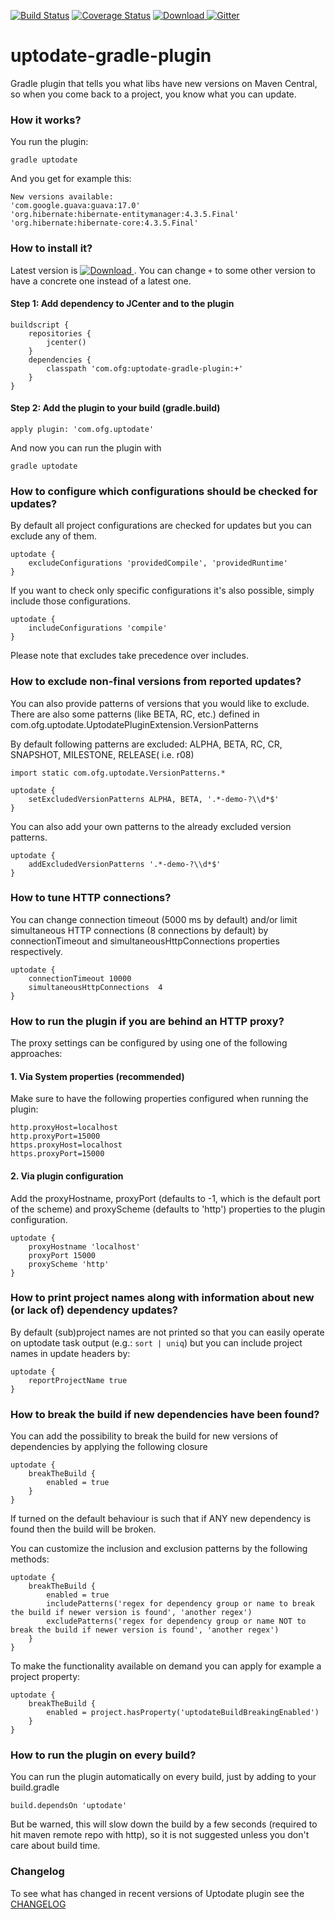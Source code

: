 [![Build Status](https://travis-ci.org/4finance/uptodate-gradle-plugin.svg?branch=master)](https://travis-ci.org/4finance/uptodate-gradle-plugin) [![Coverage Status](http://img.shields.io/coveralls/4finance/uptodate-gradle-plugin/master.svg)](https://coveralls.io/r/4finance/uptodate-gradle-plugin)
[ ![Download](https://api.bintray.com/packages/4finance/uptodate-gradle-plugin/uptodate-gradle-plugin/images/download.svg) ](https://bintray.com/4finance/uptodate-gradle-plugin/uptodate-gradle-plugin/_latestVersion)
[![Gitter](https://badges.gitter.im/Join%20Chat.svg)](https://gitter.im/4finance/uptodate-gradle-plugin?utm_source=badge&utm_medium=badge&utm_campaign=pr-badge)

uptodate-gradle-plugin
======================

Gradle plugin that tells you what libs have new versions on Maven Central, so when you come back to a project, you know what you can update.

### How it works?

You run the plugin:

```
gradle uptodate
```

And you get for example this:

```
New versions available:
'com.google.guava:guava:17.0'
'org.hibernate:hibernate-entitymanager:4.3.5.Final'
'org.hibernate:hibernate-core:4.3.5.Final'
```

### How to install it?

Latest version is [ ![Download](https://api.bintray.com/packages/4finance/uptodate-gradle-plugin/uptodate-gradle-plugin/images/download.svg) ](https://bintray.com/4finance/uptodate-gradle-plugin/uptodate-gradle-plugin/_latestVersion) . You can change `+` to some other version to have a concrete one instead of a latest one.

#### Step 1: Add dependency to JCenter and to the plugin
```
buildscript {
    repositories {	
        jcenter()
    }
    dependencies {
        classpath 'com.ofg:uptodate-gradle-plugin:+'
    }
}
```

#### Step 2: Add the plugin to your build (gradle.build)
```
apply plugin: 'com.ofg.uptodate'
```

And now you can run the plugin with
```
gradle uptodate
```

### How to configure which configurations should be checked for updates?

By default all project configurations are checked for updates but you can exclude any of them.
```
uptodate {
    excludeConfigurations 'providedCompile', 'providedRuntime'
}
```

If you want to check only specific configurations it's also possible, simply include those configurations.
```
uptodate {
    includeConfigurations 'compile'
}
```

Please note that excludes take precedence over includes.

### How to exclude non-final versions from reported updates?

You can also provide patterns of versions that you would like to exclude.
There are also some patterns (like BETA, RC, etc.) defined in com.ofg.uptodate.UptodatePluginExtension.VersionPatterns

By default following patterns are excluded: ALPHA, BETA, RC, CR, SNAPSHOT, MILESTONE, RELEASE( i.e. r08)

```
import static com.ofg.uptodate.VersionPatterns.*

uptodate {
    setExcludedVersionPatterns ALPHA, BETA, '.*-demo-?\\d*$'
}
```

You can also add your own patterns to the already excluded version patterns.

```
uptodate {
    addExcludedVersionPatterns '.*-demo-?\\d*$'
}
```

### How to tune HTTP connections?

You can change connection timeout (5000 ms by default) and/or limit simultaneous HTTP connections (8 connections by default) by connectionTimeout and simultaneousHttpConnections properties respectively.

```
uptodate {
    connectionTimeout 10000
    simultaneousHttpConnections  4
}
```

### How to run the plugin if you are behind an HTTP proxy?

The proxy settings can be configured by using one of the following approaches:

#### 1. Via System properties (recommended)

Make sure to have the following properties configured when running the plugin:

```
http.proxyHost=localhost
http.proxyPort=15000
https.proxyHost=localhost
https.proxyPort=15000
```

#### 2. Via plugin configuration

Add the proxyHostname, proxyPort (defaults to -1, which is the default port of the scheme) and proxyScheme (defaults to 'http') properties to the plugin configuration.

```
uptodate {
    proxyHostname 'localhost'
    proxyPort 15000
    proxyScheme 'http'
}
```

### How to print project names along with information about new (or lack of) dependency updates?

By default (sub)project names are not printed so that you can easily operate on uptodate task output (e.g.: `sort | uniq`) but you can include project names in update headers by:

```
uptodate {
    reportProjectName true
}
```

### How to break the build if new dependencies have been found?

You can add the possibility to break the build for new versions of dependencies by applying the following closure

```
uptodate {
    breakTheBuild {
        enabled = true
    }
}
```

If turned on the default behaviour is such that if ANY new dependency is found then the build will be broken.
 
You can customize the inclusion and exclusion patterns by the following methods:

```
uptodate {
    breakTheBuild {
        enabled = true
        includePatterns('regex for dependency group or name to break the build if newer version is found', 'another regex')
        excludePatterns('regex for dependency group or name NOT to break the build if newer version is found', 'another regex')
    }
}
```

To make the functionality available on demand you can apply for example a project property:

```
uptodate {
    breakTheBuild {
        enabled = project.hasProperty('uptodateBuildBreakingEnabled')
    }
}
```

### How to run the plugin on every build?

You can run the plugin automatically on every build, just by adding to your build.gradle

```
build.dependsOn 'uptodate'
```

But be warned, this will slow down the build by a few seconds (required to hit maven remote repo with http), so it is not suggested unless you don't care about build time.

### Changelog

To see what has changed in recent versions of Uptodate plugin see the [CHANGELOG](CHANGELOG.md) 
